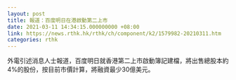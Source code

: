 ```yaml
---
layout: post
title: 報道：百度明日在港啟動第二上市　
date: 2021-03-11 14:34:15.000000000 +08:00
link: https://news.rthk.hk/rthk/ch/component/k2/1579982-20210311.htm
categories: rthk
---
```


外電引述消息人士報道，百度明日就香港第二上市啟動簿記建檔，將出售總股本約4%的股份，按目前市價計算，將融資最少30億美元。
